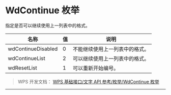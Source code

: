 # WdContinue 枚举

指定是否可以继续使用上一列表中的格式。

| 名称               | 值  | 说明                           |
|--------------------|-----|--------------------------------|
| wdContinueDisabled | 0   | 不能继续使用上一列表中的格式。 |
| wdContinueList     | 2   | 可以继续使用上一列表中的格式。 |
| wdResetList        | 1   | 可以重新开始编号。             |

> WPS 开发文档： [WPS 基础接口/文字 API 参考/枚举/WdContinue 枚举](https://qn.cache.wpscdn.cn/encs/doc/office_v19/topics/WPS%20%E5%9F%BA%E7%A1%80%E6%8E%A5%E5%8F%A3/%E6%96%87%E5%AD%97%20API%20%E5%8F%82%E8%80%83/%E6%9E%9A%E4%B8%BE/WdContinue%20%E6%9E%9A%E4%B8%BE.html)

------------------------------------------------------------------------
